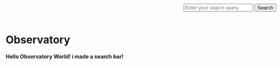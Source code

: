 # Observatory

**Hello Observatory World! i made a search bar!**

<style>
    .search-form {
        position: absolute;
        top: 10px;
        right: 10px;
    }
</style>

<form class="search-form" action="/search" method="get">
    <input type="text" name="query" placeholder="Enter your search query">
    <button type="submit">Search</button>
</form>